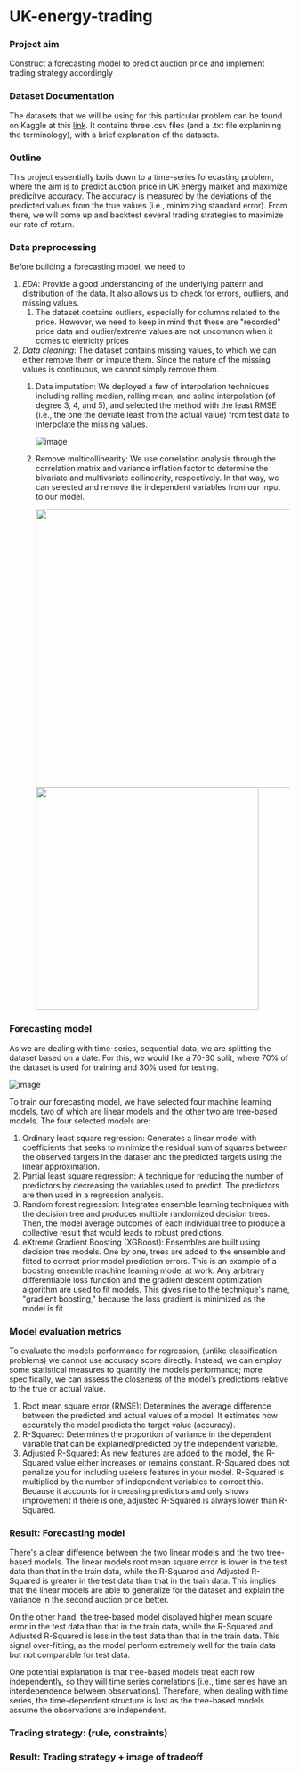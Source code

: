 # UK-energy-trading
### Project aim
Construct a forecasting model to predict auction price and implement trading strategy accordingly

### Dataset Documentation
The datasets that we will be using for this particular problem can be found on Kaggle at this [link](https://www.kaggle.com/datasets/kapilverma/uk-energy-trading/). It contains three .csv files (and a .txt file explanining the terminology), with a brief explanation of the datasets.

### Outline
This project essentially boils down to a time-series forecasting problem, where the aim is to predict auction price in UK energy market and maximize predicitve accuracy. The accuracy is measured by the deviations of the predicted values from the true values (i.e., minimizing standard error). From there, we will come up and backtest several trading strategies to maximize our rate of return.

### Data preprocessing
Before building a forecasting model, we need to 

1. *EDA*: Provide a good understanding of the underlying pattern and distribution of the data. It also allows us to check for errors, outliers, and missing values.
    1. The dataset contains outliers, especially for columns related to the price. However, we need to keep in mind that these are "recorded" price data and outlier/extreme values are not uncommon when it comes to eletricity prices
2. *Data cleaning*: The dataset contains missing values, to which we can either remove them or impute them. Since the nature of the missing values is continuous, we cannot simply remove them.
    1. Data imputation: We deployed a few of interpolation techniques including rolling median, rolling mean, and spline interpolation (of degree 3, 4, and 5), and selected the method with the least RMSE (i.e., the one the deviate least from the actual value) from test data to interpolate the missing values.
       
       ![image](https://github.com/keynguyen2004/Energy-Market-Forecasting-and-Trading/assets/110079224/45f5cadf-d9bb-4a46-9c54-9ebebe68b91f)
       
    2. Remove multicollinearity: We use correlation analysis through the correlation matrix and variance inflation factor to determine the bivariate and multivariate collinearity, respectively. In that way, we can selected and remove the independent variables from our input to our model.
       <p float="left">
         <img src="https://github.com/keynguyen2004/Energy-Market-Forecasting-and-Trading/assets/110079224/731738b4-ea36-43a7-9069-efc74227a523" width="500" heigh="500" />
         <img src="https://github.com/keynguyen2004/Energy-Market-Forecasting-and-Trading/assets/110079224/8ff3d16a-e8ae-4382-8748-235955e8723c" width="400" heigh="500" />
       </p>
              

### Forecasting model
As we are dealing with time-series, sequential data, we are splitting the dataset based on a date. For this, we would like a 70-30 split, where 70% of the dataset is used for training and 30% used for testing.

![image](https://github.com/keynguyen2004/Energy-Market-Forecasting-and-Trading/assets/110079224/4e78d592-7be9-4425-a963-21af7e1ee0a9)

To train our forecasting model, we have selected four machine learning models, two of which are linear models and the other two are tree-based models. The four selected models are:

1.	Ordinary least square regression: Generates a linear model with coefficients that seeks to minimize the residual sum of squares between the observed targets in the dataset and the predicted targets using the linear approximation.
2.	Partial least square regression: A technique for reducing the number of predictors by decreasing the variables used to predict. The predictors are then used in a regression analysis.
3.	Random forest regression: Integrates ensemble learning techniques with the decision tree and produces multiple randomized decision trees. Then, the model average outcomes of each individual tree to produce a collective result that would leads to robust predictions.
4.	eXtreme Gradient Boosting (XGBoost): Ensembles are built using decision tree models. One by one, trees are added to the ensemble and fitted to correct prior model prediction errors. This is an example of a boosting ensemble machine learning model at work. Any arbitrary differentiable loss function and the gradient descent optimization algorithm are used to fit models. This gives rise to the technique's name, "gradient boosting," because the loss gradient is minimized as the model is fit.


### Model evaluation metrics 
To evaluate the models performance for regression, (unlike classification problems) we cannot use accuracy score directly. Instead, we can employ some statistical measures to quantify the models performance; more specifically, we can assess the closeness of the model’s predictions relative to the true or actual value.

1.	Root mean square error (RMSE): Determines the average difference between the predicted and actual values of a model. It estimates how accurately the model predicts the target value (accuracy).
2.	R-Squared: Determines the proportion of variance in the dependent variable that can be explained/predicted by the independent variable.
3.	Adjusted R-Squared: As new features are added to the model, the R-Squared value either increases or remains constant. R-Squared does not penalize you for including useless features in your model. R-Squared is multiplied by the number of independent variables to correct this. Because it accounts for increasing predictors and only shows improvement if there is one, adjusted R-Squared is always lower than R-Squared.

### Result: Forecasting model
There's a clear difference between the two linear models and the two tree-based models. The linear models root mean square error is lower in the test data than that in the train data, while the R-Squared and Adjusted R-Squared is greater in the test data than that in the train data. This implies that the linear models are able to generalize for the dataset and explain the variance in the second auction price better.

On the other hand, the tree-based model displayed higher mean square error in the test data than that in the train data, while the R-Squared and Adjusted R-Squared is less in the test data than that in the train data. This signal over-fitting, as the model perform extremely well for the train data but not comparable for test data.

One potential explanation is that tree-based models treat each row independently, so they will time series correlations (i.e., time series have an interdependence between observations). Therefore, when dealing with time series, the time-dependent structure is lost as the tree-based models assume the observations are independent.


### Trading strategy: (rule, constraints)


### Result: Trading strategy + image of tradeoff
